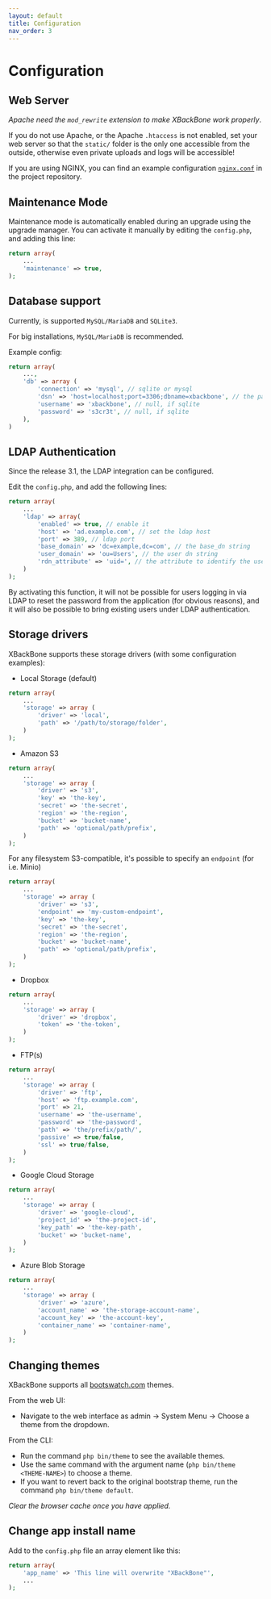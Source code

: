 ```yaml
---
layout: default
title: Configuration
nav_order: 3
---
```

# Configuration

## Web Server
*Apache need the `mod_rewrite` extension to make XBackBone work properly*.

If you do not use Apache, or the Apache `.htaccess` is not enabled, set your web server so that the `static/` folder is the only one accessible from the outside, otherwise even private uploads and logs will be accessible!

If you are using NGINX, you can find an example configuration [`nginx.conf`](https://github.com/SergiX44/XBackBone/blob/master/nginx.conf) in the project repository.

## Maintenance Mode
Maintenance mode is automatically enabled during an upgrade using the upgrade manager. You can activate it manually by editing the `config.php`, and adding this line:

```php
return array(
    ...
    'maintenance' => true,
);
```

## Database support

Currently, is supported `MySQL/MariaDB` and `SQLite3`.

For big installations, `MySQL/MariaDB` is recommended.

Example config:
```php
return array(
    ...,
    'db' => array (
        'connection' => 'mysql', // sqlite or mysql
        'dsn' => 'host=localhost;port=3306;dbname=xbackbone', // the path to db, if sqlite
        'username' => 'xbackbone', // null, if sqlite
        'password' => 's3cr3t', // null, if sqlite
    ),
)
```

## LDAP Authentication

Since the release 3.1, the LDAP integration can be configured.

Edit the `config.php`, and add the following lines:
```php
return array(
    ...
    'ldap' => array(
        'enabled' => true, // enable it
        'host' => 'ad.example.com', // set the ldap host
        'port' => 389, // ldap port
        'base_domain' => 'dc=example,dc=com', // the base_dn string
        'user_domain' => 'ou=Users', // the user dn string
        'rdn_attribute' => 'uid=', // the attribute to identify the user
    )
);
```

By activating this function, it will not be possible for users logging in via LDAP to reset the password from the application (for obvious reasons), and it will also be possible to bring existing users under LDAP authentication.


## Storage drivers

XBackBone supports these storage drivers (with some configuration examples):

+ Local Storage (default)
```php
return array(
    ...
    'storage' => array (
        'driver' => 'local',
        'path' => '/path/to/storage/folder',
    )
);
```

+ Amazon S3
```php
return array(
    ...
    'storage' => array (
        'driver' => 's3',
        'key' => 'the-key',
        'secret' => 'the-secret',
        'region' => 'the-region',
        'bucket' => 'bucket-name',
        'path' => 'optional/path/prefix',
    )
);
```
For any filesystem S3-compatible, it's possible to specify an `endpoint` (for i.e. Minio)
```php
return array(
    ...
    'storage' => array (
        'driver' => 's3',
        'endpoint' => 'my-custom-endpoint',
        'key' => 'the-key',
        'secret' => 'the-secret',
        'region' => 'the-region',
        'bucket' => 'bucket-name',
        'path' => 'optional/path/prefix',
    )
);
```

+ Dropbox
```php
return array(
    ...
    'storage' => array (
        'driver' => 'dropbox',
        'token' => 'the-token',
    )
);
```

+ FTP(s)
```php
return array(
    ...
    'storage' => array (
        'driver' => 'ftp',
        'host' => 'ftp.example.com',
        'port' => 21,
        'username' => 'the-username',
        'password' => 'the-password',
        'path' => 'the/prefix/path/',
        'passive' => true/false,
        'ssl' => true/false,
    )
);
```

+ Google Cloud Storage
```php
return array(
    ...
    'storage' => array (
        'driver' => 'google-cloud',
        'project_id' => 'the-project-id',
        'key_path' => 'the-key-path',
        'bucket' => 'bucket-name',
    )
);
```

+ Azure Blob Storage
```php
return array(
    ...
    'storage' => array (
        'driver' => 'azure',
        'account_name' => 'the-storage-account-name',
        'account_key' => 'the-account-key',
        'container_name' => 'container-name',
    )
);
```

## Changing themes
XBackBone supports all [bootswatch.com](https://bootswatch.com/) themes.

From the web UI:
+ Navigate to the web interface as admin -> System Menu -> Choose a theme from the dropdown.

From the CLI:
+ Run the command `php bin/theme` to see the available themes.
+ Use the same command with the argument name (`php bin/theme <THEME-NAME>`) to choose a theme.
+ If you want to revert back to the original bootstrap theme, run the command `php bin/theme default`.

*Clear the browser cache once you have applied.*

## Change app install name
Add to the `config.php` file an array element like this:
```php
return array(
    'app_name' => 'This line will overwrite "XBackBone"',
    ...
);
```
